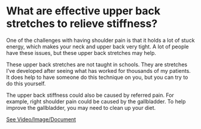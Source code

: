 # What are effective upper back stretches to relieve stiffness?

One of the challenges with having shoulder pain is that it holds a lot of stuck energy, which makes your neck and upper back very tight. A lot of people have these issues, but these upper back stretches may help.

These upper back stretches are not taught in schools. They are stretches I’ve developed after seeing what has worked for thousands of my patients. It does help to have someone do this technique on you, but you can try to do this yourself.

The upper back stiffness could also be caused by referred pain. For example, right shoulder pain could be caused by the gallbladder. To help improve the gallbladder, you may need to clean up your diet.

 [See Video/Image/Document](https://hls-player.drberg.com/asset?path=migrated-assets/upper-back-stretches-that-relieve-stiffness-drberg)